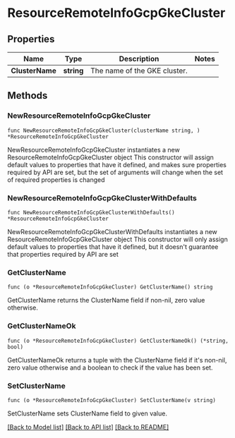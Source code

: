 # ResourceRemoteInfoGcpGkeCluster

## Properties

Name | Type | Description | Notes
------------ | ------------- | ------------- | -------------
**ClusterName** | **string** | The name of the GKE cluster. | 

## Methods

### NewResourceRemoteInfoGcpGkeCluster

`func NewResourceRemoteInfoGcpGkeCluster(clusterName string, ) *ResourceRemoteInfoGcpGkeCluster`

NewResourceRemoteInfoGcpGkeCluster instantiates a new ResourceRemoteInfoGcpGkeCluster object
This constructor will assign default values to properties that have it defined,
and makes sure properties required by API are set, but the set of arguments
will change when the set of required properties is changed

### NewResourceRemoteInfoGcpGkeClusterWithDefaults

`func NewResourceRemoteInfoGcpGkeClusterWithDefaults() *ResourceRemoteInfoGcpGkeCluster`

NewResourceRemoteInfoGcpGkeClusterWithDefaults instantiates a new ResourceRemoteInfoGcpGkeCluster object
This constructor will only assign default values to properties that have it defined,
but it doesn't guarantee that properties required by API are set

### GetClusterName

`func (o *ResourceRemoteInfoGcpGkeCluster) GetClusterName() string`

GetClusterName returns the ClusterName field if non-nil, zero value otherwise.

### GetClusterNameOk

`func (o *ResourceRemoteInfoGcpGkeCluster) GetClusterNameOk() (*string, bool)`

GetClusterNameOk returns a tuple with the ClusterName field if it's non-nil, zero value otherwise
and a boolean to check if the value has been set.

### SetClusterName

`func (o *ResourceRemoteInfoGcpGkeCluster) SetClusterName(v string)`

SetClusterName sets ClusterName field to given value.



[[Back to Model list]](../README.md#documentation-for-models) [[Back to API list]](../README.md#documentation-for-api-endpoints) [[Back to README]](../README.md)


